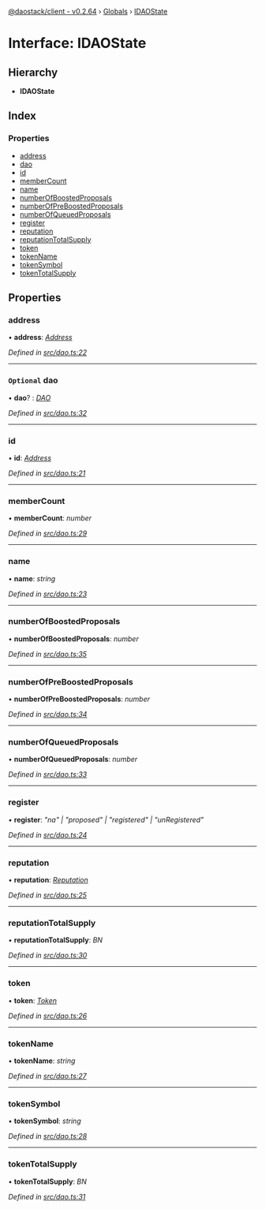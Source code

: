 [@daostack/client - v0.2.64](../README.md) › [Globals](../globals.md) › [IDAOState](idaostate.md)

# Interface: IDAOState

## Hierarchy

* **IDAOState**

## Index

### Properties

* [address](idaostate.md#address)
* [dao](idaostate.md#optional-dao)
* [id](idaostate.md#id)
* [memberCount](idaostate.md#membercount)
* [name](idaostate.md#name)
* [numberOfBoostedProposals](idaostate.md#numberofboostedproposals)
* [numberOfPreBoostedProposals](idaostate.md#numberofpreboostedproposals)
* [numberOfQueuedProposals](idaostate.md#numberofqueuedproposals)
* [register](idaostate.md#register)
* [reputation](idaostate.md#reputation)
* [reputationTotalSupply](idaostate.md#reputationtotalsupply)
* [token](idaostate.md#token)
* [tokenName](idaostate.md#tokenname)
* [tokenSymbol](idaostate.md#tokensymbol)
* [tokenTotalSupply](idaostate.md#tokentotalsupply)

## Properties

###  address

• **address**: *[Address](../globals.md#address)*

*Defined in [src/dao.ts:22](https://github.com/daostack/client/blob/ca3cbac/src/dao.ts#L22)*

___

### `Optional` dao

• **dao**? : *[DAO](../classes/dao.md)*

*Defined in [src/dao.ts:32](https://github.com/daostack/client/blob/ca3cbac/src/dao.ts#L32)*

___

###  id

• **id**: *[Address](../globals.md#address)*

*Defined in [src/dao.ts:21](https://github.com/daostack/client/blob/ca3cbac/src/dao.ts#L21)*

___

###  memberCount

• **memberCount**: *number*

*Defined in [src/dao.ts:29](https://github.com/daostack/client/blob/ca3cbac/src/dao.ts#L29)*

___

###  name

• **name**: *string*

*Defined in [src/dao.ts:23](https://github.com/daostack/client/blob/ca3cbac/src/dao.ts#L23)*

___

###  numberOfBoostedProposals

• **numberOfBoostedProposals**: *number*

*Defined in [src/dao.ts:35](https://github.com/daostack/client/blob/ca3cbac/src/dao.ts#L35)*

___

###  numberOfPreBoostedProposals

• **numberOfPreBoostedProposals**: *number*

*Defined in [src/dao.ts:34](https://github.com/daostack/client/blob/ca3cbac/src/dao.ts#L34)*

___

###  numberOfQueuedProposals

• **numberOfQueuedProposals**: *number*

*Defined in [src/dao.ts:33](https://github.com/daostack/client/blob/ca3cbac/src/dao.ts#L33)*

___

###  register

• **register**: *"na" | "proposed" | "registered" | "unRegistered"*

*Defined in [src/dao.ts:24](https://github.com/daostack/client/blob/ca3cbac/src/dao.ts#L24)*

___

###  reputation

• **reputation**: *[Reputation](../classes/reputation.md)*

*Defined in [src/dao.ts:25](https://github.com/daostack/client/blob/ca3cbac/src/dao.ts#L25)*

___

###  reputationTotalSupply

• **reputationTotalSupply**: *BN*

*Defined in [src/dao.ts:30](https://github.com/daostack/client/blob/ca3cbac/src/dao.ts#L30)*

___

###  token

• **token**: *[Token](../classes/token.md)*

*Defined in [src/dao.ts:26](https://github.com/daostack/client/blob/ca3cbac/src/dao.ts#L26)*

___

###  tokenName

• **tokenName**: *string*

*Defined in [src/dao.ts:27](https://github.com/daostack/client/blob/ca3cbac/src/dao.ts#L27)*

___

###  tokenSymbol

• **tokenSymbol**: *string*

*Defined in [src/dao.ts:28](https://github.com/daostack/client/blob/ca3cbac/src/dao.ts#L28)*

___

###  tokenTotalSupply

• **tokenTotalSupply**: *BN*

*Defined in [src/dao.ts:31](https://github.com/daostack/client/blob/ca3cbac/src/dao.ts#L31)*
